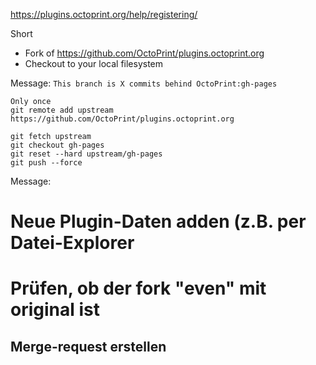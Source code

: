 https://plugins.octoprint.org/help/registering/

Short
* Fork of https://github.com/OctoPrint/plugins.octoprint.org
* Checkout to your local filesystem

Message: ```This branch is X commits behind OctoPrint:gh-pages```

```
Only once
git remote add upstream https://github.com/OctoPrint/plugins.octoprint.org

git fetch upstream
git checkout gh-pages
git reset --hard upstream/gh-pages
git push --force
```
Message: 

# Neue Plugin-Daten adden (z.B. per Datei-Explorer
# Prüfen, ob der fork "even" mit original ist
## Merge-request erstellen
